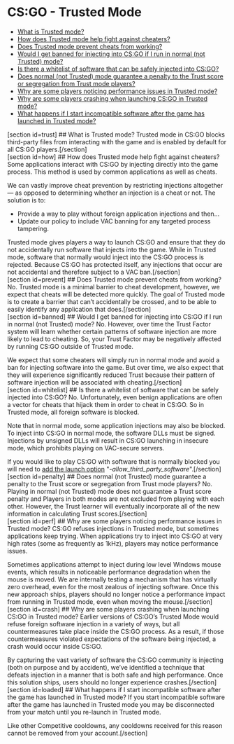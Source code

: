 # CS:GO - Trusted Mode


* [What is Trusted mode?](#trust)
* [How does Trusted mode help fight against cheaters?](#how)
* [Does Trusted mode prevent cheats from working?](#prevent)
* [Would I get banned for injecting into CS:GO if I run in normal (not Trusted) mode?](#banned)
* [Is there a whitelist of software that can be safely injected into CS:GO?](#whitelist)
* [Does normal (not Trusted) mode guarantee a penalty to the Trust score or segregation from Trust mode players?](#penalty)
* [Why are some players noticing performance issues in Trusted mode?](#perf)
* [Why are some players crashing when launching CS:GO in Trusted mode?](#crash)
* [What happens if I start incompatible software after the game has launched in Trusted mode?](#loaded)

  
[section id=trust] ## What is Trusted mode?
Trusted mode in CS:GO blocks third-party files from interacting with the game and is enabled by default for all CS:GO players.[/section]   
[section id=how] ## How does Trusted mode help fight against cheaters? 
Some applications interact with CS:GO by injecting directly into the game process. This method is used by common applications as well as cheats.  
  
We can vastly improve cheat prevention by restricting injections altogether — as opposed to determining whether an injection is a cheat or not. The solution is to:  

* Provide a way to play without foreign application injections and then...
* Update our policy to include VAC banning for any targeted process tampering.

Trusted mode gives players a way to launch CS:GO and ensure that they do not accidentally run software that injects into the game. While in Trusted mode, software that normally would inject into the CS:GO process is rejected. Because CS:GO has protected itself, any injections that occur are not accidental and therefore subject to a VAC ban.[/section]   
[section id=prevent] ## Does Trusted mode prevent cheats from working?
No. Trusted mode is a minimal barrier to cheat development, however, we expect that cheats will be detected more quickly. The goal of Trusted mode is to create a barrier that can’t accidentally be crossed, and to be able to easily identify any application that does.[/section]   
[section id=banned] ## Would I get banned for injecting into CS:GO if I run in normal (not Trusted) mode?
No. However, over time the Trust Factor system will learn whether certain patterns of software injection are more likely to lead to cheating. So, your Trust Factor may be negatively affected by running CS:GO outside of Trusted mode.  
  
We expect that some cheaters will simply run in normal mode and avoid a ban for injecting software into the game. But over time, we also expect that they will experience significantly reduced Trust because their pattern of software injection will be associated with cheating.[/section]   
[section id=whitelist] ## Is there a whitelist of software that can be safely injected into CS:GO?
No. Unfortunately, even benign applications are often a vector for cheats that hijack them in order to cheat in CS:GO. So in Trusted mode, all foreign software is blocked.  
  
Note that in normal mode, some application injections may also be blocked. To inject into CS:GO in normal mode, the software DLLs must be signed. Injections by unsigned DLLs will result in CS:GO launching in insecure mode, which prohibits playing on VAC-secure servers.  
  
If you would like to play CS:GO with software that is normally blocked you will need to [add the launch option](https://help.steampowered.com/en/faqs/view/7D01-D2DD-D75E-2955) "*-allow_third_party_software*".[/section]   
[section id=penalty] ## Does normal (not Trusted) mode guarantee a penalty to the Trust score or segregation from Trust mode players?
No. Playing in normal (not Trusted) mode does not guarantee a Trust score penalty and Players in both modes are not excluded from playing with each other. However, the Trust learner will eventually incorporate all of the new information in calculating Trust scores.[/section]   
[section id=perf] ## Why are some players noticing performance issues in Trusted mode?
CS:GO refuses injections in Trusted mode, but sometimes applications keep trying. When applications try to inject into CS:GO at very high rates (some as frequently as 1kHz), players may notice performance issues.  
  
Sometimes applications attempt to inject during low level Windows mouse events, which results in noticeable performance degradation when the mouse is moved. We are internally testing a mechanism that has virtually zero overhead, even for the most zealous of injecting software. Once this new approach ships, players should no longer notice a performance impact from running in Trusted mode, even when moving the mouse.[/section]   
[section id=crash] ## Why are some players crashing when launching CS:GO in Trusted mode?
Earlier versions of CS:GO’s Trusted Mode would refuse foreign software injection in a variety of ways, but all countermeasures take place inside the CS:GO process. As a result, if those countermeasures violated expectations of the software being injected, a crash would occur inside CS:GO.  
  
By capturing the vast variety of software the CS:GO community is injecting (both on purpose and by accident), we’ve identified a technique that defeats injection in a manner that is both safe and high performance. Once this solution ships, users should no longer experience crashes.[/section]   
[section id=loaded] ## What happens if I start incompatible software after the game has launched in Trusted mode?
If you start incompatible software after the game has launched in Trusted mode you may be disconnected from your match until you re-launch in Trusted mode.  
  
Like other Competitive cooldowns, any cooldowns received for this reason cannot be removed from your account.[/section]